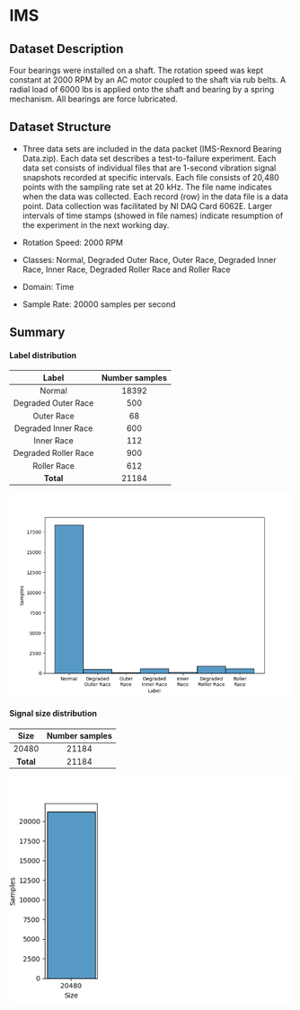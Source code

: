 # IMS

## Dataset Description
Four bearings were installed on a shaft. The rotation speed was kept constant at 2000 RPM by an AC motor coupled to the shaft via rub belts. A radial load of 6000 lbs is applied onto the shaft and bearing by a spring mechanism. All bearings are force lubricated.

## Dataset Structure

- Three data sets are included in the data packet (IMS-Rexnord Bearing Data.zip). Each data set describes a test-to-failure experiment. Each data set consists of individual files that are 1-second vibration signal snapshots recorded at specific intervals. Each file consists of 20,480 points with the sampling rate set at 20 kHz. The file name indicates when the data was collected. Each record (row) in the data file is a data point. Data collection was facilitated by NI DAQ Card 6062E. Larger intervals of time stamps (showed in file names) indicate resumption of the experiment in the next working day.

- Rotation Speed: 2000 RPM

- Classes: Normal, Degraded Outer Race, Outer Race, Degraded Inner Race, Inner Race, Degraded Roller Race and Roller Race

- Domain: Time

- Sample Rate: 20000 samples per second

## Summary

#### Label distribution
|   Label              | Number samples |
|:--------------------:|:--------------:|
| Normal               |       18392    |
| Degraded Outer Race  |       500      |
| Outer Race           |       68       |
| Degraded Inner Race  |       600      |
| Inner Race           |       112      |
| Degraded Roller Race |       900      |
| Roller Race          |       612      |
| **Total**            |       21184    |

![image](../../images/IMS/label_dist.png)


#### Signal size distribution
|   Size    | Number samples |
|:---------:|:--------------:|
|   20480   |      21184     |
| **Total** |      21184     |

![image](../../images/IMS/signal_size_dist.png)
